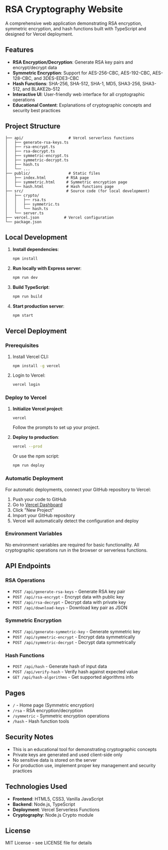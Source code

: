 # RSA Cryptography Website

A comprehensive web application demonstrating RSA encryption, symmetric encryption, and hash functions built with TypeScript and designed for Vercel deployment.

## Features

- **RSA Encryption/Decryption**: Generate RSA key pairs and encrypt/decrypt data
- **Symmetric Encryption**: Support for AES-256-CBC, AES-192-CBC, AES-128-CBC, and 3DES-EDE3-CBC
- **Hash Functions**: SHA-256, SHA-512, SHA-1, MD5, SHA3-256, SHA3-512, and BLAKE2b-512
- **Interactive UI**: User-friendly web interface for all cryptographic operations
- **Educational Content**: Explanations of cryptographic concepts and security best practices

## Project Structure

```
├── api/                    # Vercel serverless functions
│   ├── generate-rsa-keys.ts
│   ├── rsa-encrypt.ts
│   ├── rsa-decrypt.ts
│   ├── symmetric-encrypt.ts
│   ├── symmetric-decrypt.ts
│   ├── hash.ts
│   └── ...
├── public/                 # Static files
│   ├── index.html         # RSA page
│   ├── symmetric.html     # Symmetric encryption page
│   └── hash.html          # Hash functions page
├── src/                   # Source code (for local development)
│   ├── crypto/
│   │   ├── rsa.ts
│   │   ├── symmetric.ts
│   │   └── hash.ts
│   └── server.ts
├── vercel.json           # Vercel configuration
└── package.json
```

## Local Development

1. **Install dependencies**:
   ```bash
   npm install
   ```

2. **Run locally with Express server**:
   ```bash
   npm run dev
   ```

3. **Build TypeScript**:
   ```bash
   npm run build
   ```

4. **Start production server**:
   ```bash
   npm start
   ```

## Vercel Deployment

### Prerequisites

1. Install Vercel CLI:
   ```bash
   npm install -g vercel
   ```

2. Login to Vercel:
   ```bash
   vercel login
   ```

### Deploy to Vercel

1. **Initialize Vercel project**:
   ```bash
   vercel
   ```
   Follow the prompts to set up your project.

2. **Deploy to production**:
   ```bash
   vercel --prod
   ```
   
   Or use the npm script:
   ```bash
   npm run deploy
   ```

### Automatic Deployment

For automatic deployments, connect your GitHub repository to Vercel:

1. Push your code to GitHub
2. Go to [Vercel Dashboard](https://vercel.com/dashboard)
3. Click "New Project"
4. Import your GitHub repository
5. Vercel will automatically detect the configuration and deploy

### Environment Variables

No environment variables are required for basic functionality. All cryptographic operations run in the browser or serverless functions.

## API Endpoints

### RSA Operations
- `POST /api/generate-rsa-keys` - Generate RSA key pair
- `POST /api/rsa-encrypt` - Encrypt data with public key
- `POST /api/rsa-decrypt` - Decrypt data with private key
- `POST /api/download-keys` - Download key pair as JSON

### Symmetric Encryption
- `POST /api/generate-symmetric-key` - Generate symmetric key
- `POST /api/symmetric-encrypt` - Encrypt data symmetrically
- `POST /api/symmetric-decrypt` - Decrypt data symmetrically

### Hash Functions
- `POST /api/hash` - Generate hash of input data
- `POST /api/verify-hash` - Verify hash against expected value
- `GET /api/hash-algorithms` - Get supported algorithms info

## Pages

- `/` - Home page (Symmetric encryption)
- `/rsa` - RSA encryption/decryption
- `/symmetric` - Symmetric encryption operations
- `/hash` - Hash function tools

## Security Notes

- This is an educational tool for demonstrating cryptographic concepts
- Private keys are generated and used client-side only
- No sensitive data is stored on the server
- For production use, implement proper key management and security practices

## Technologies Used

- **Frontend**: HTML5, CSS3, Vanilla JavaScript
- **Backend**: Node.js, TypeScript
- **Deployment**: Vercel Serverless Functions
- **Cryptography**: Node.js Crypto module

## License

MIT License - see LICENSE file for details